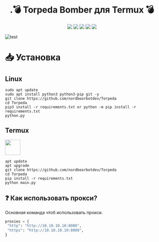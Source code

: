 <h1 align="center">.💣 Torpeda Bomber для Termux 💣 </h1> 
<div align="center">
<img src="https://img.shields.io/badge/Made%20with-Python-1f425f.svg"> <img src="https://svgshare.com/i/ZhY.svg"> <img src="https://img.shields.io/github/forks/nordbearbotdev/Torpeda?style=social&label=Fork&maxAge=2592000"> <img src="https://img.shields.io/github/stars/nordbearbotdev/Torpeda?style=social&label=Star&maxAge=2592000"> <img src="https://img.shields.io/badge/PRs-welcome-brightgreen.svg?style=flat-square"> 
</div>

![test](https://user-images.githubusercontent.com/85753549/152547302-cf59ae70-e643-4467-b76b-5d311298214e.jpg)

# 📥 Установка

<h2>Linux</h2>

```
sudo apt update
sudo apt install python3 python3-pip git -y
git clone https://github.com/nordbearbotdev/Torpeda
cd Torpeda
pip3 install -r requirements.txt or python -m pip install -r requirements.txt
python.py
```

<h2>Termux</h2><img src="https://brandslogos.com/wp-content/uploads/images/large/terminal-logo.png" width="50" height="50">  

```
apt update
apt upgrade
git clone https://github.com/nordbearbotdev/Torpeda
cd Torpeda
pip install -r requirements.txt
python main.py
```

## ❓ Как использовать прокси?
Основная команда чтоб использовать прокси.

```python
proxies = {
 "http": "http://10.10.10.10:8000",
 "https": "http://10.10.10.10:8000",
}
```
